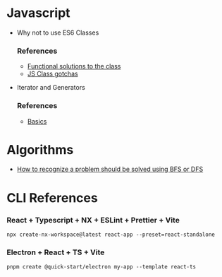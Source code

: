 # Javascript

- Why not to use ES6 Classes

  ### References
  - [Functional solutions to the class](https://medium.com/@araujjohnny/stop-using-javascript-classes-d0b6890ef097)
  - [JS Class gotchas](https://www.toptal.com/javascript/es6-class-chaos-keeps-js-developer-up)
 
- Iterator and Generators

  ### References
  - [Basics](https://developer.mozilla.org/en-US/docs/Web/JavaScript/Guide/Iterators_and_Generators)

# Algorithms

- [How to recognize a problem should be solved using BFS or DFS](https://medium.com/@saverio3107/solving-mazes-with-breadth-first-search-bfs-or-depth-first-search-dfs-ee4d10861288)

# CLI References

### React + Typescript + NX + ESLint + Prettier + Vite

    npx create-nx-workspace@latest react-app --preset=react-standalone

### Electron + React + TS + Vite

    pnpm create @quick-start/electron my-app --template react-ts
  
